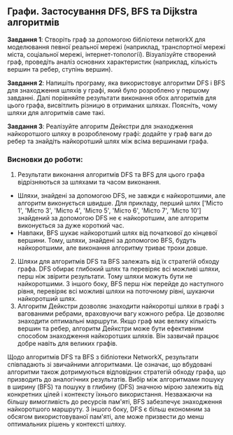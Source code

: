 ## Графи. Застосування DFS, BFS та Dijkstra алгоритмів 

**Завдання 1**: Створіть граф за допомогою бібліотеки networkX для моделювання певної реальної мережі (наприклад, транспортної мережі міста, соціальної мережі, інтернет-топології). Візуалізуйте створений граф, проведіть аналіз основних характеристик (наприклад, кількість вершин та ребер, ступінь вершин).

**Завдання 2**: Напишіть програму, яка використовує алгоритми DFS і BFS для знаходження шляхів у графі, який було розроблено у першому завданні. Далі порівняйте результати виконання обох алгоритмів для цього графа, висвітлить різницю в отриманих шляхах. Поясніть, чому шляхи для алгоритмів саме такі.

**Завдання 3**: Реалізуйте алгоритм Дейкстри для знаходження найкоротшого шляху в розробленому графі: додайте у граф ваги до ребер та знайдіть найкоротший шлях між всіма вершинами графа.


### Висновки до роботи:

1. Результати виконання алгоритмів DFS та BFS для цього графа відрізняються за шляхами та часом виконання.
- Шляхи, знайдені за допомогою DFS, не завжди є найкоротшими, але алгоритм виконується швидше. Для прикладу, перший шлях ['Місто 1', 'Місто 3', 'Місто 4', 'Місто 5', 'Місто 6', 'Місто 7', 'Місто 10'] знайдений за допомогою DFS не є найкоротшим, але алгоритм виконується за дуже короткий час.
- Навпаки, BFS шукає найкоротший шлях від початкової до кінцевої вершини. Тому, шляхи, знайдені за допомогою BFS, будуть найкоротшими, але виконання алгоритму триває трохи довше.
2. Шляхи для алгоритмів DFS та BFS залежать від їх стратегій обходу графа. DFS обирає глибокий шлях та перевіряє всі можливі шляхи, перш ніж звірити результати. Тому шляхи можуть бути не найкоротшими. З іншого боку, BFS перш ніж перейде до наступного рівня, перевіряє всі можливі шляхи на поточному рівні, шукаючи найкоротший шлях.
3. Алгоритм Дейкстри дозволяє знаходити найкоротші шляхи в графі з вагованими ребрами, враховуючи вагу кожного ребра. Це дозволяє знаходити оптимальні маршрути. Якщо граф має велику кількість вершин та ребер, алгоритм Дейкстри може бути ефективним способом знаходження найкоротших шляхів. Він зазвичай працює добре навіть для великих графів.

Щодо алгоритмів DFS та BFS з бібліотеки NetworkX, результати співпадають зі звичайними алгоритмами. Це означає, що вбудовані алгоритми також дотримуються відповідних стратегій обходу графа, що призводить до аналогічних результатів. 
Вибір між алгоритмами пошуку в ширину (BFS) та пошуку в глибину (DFS) значною мірою залежить від конкретних цілей і контексту їхнього використання. Незважаючи на більшу вимогливість до ресурсів пам'яті, BFS забезпечує знаходження найкоротшого маршруту. З іншого боку, DFS є більш економним за обсягом використовуваної пам'яті, але може призвести до менш оптимальних рішень у контексті шляху.
